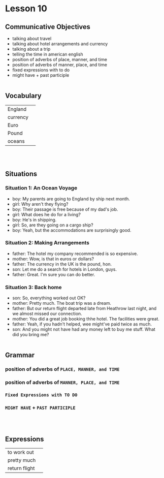 # Lesson 10


## Communicative Objectives
- talking about travel
- talking about hotel arrangements and currency
- talking about a trip
- telling the time in american english
- position of adverbs of place, manner, and time
- position of adverbs of manner, place, and time
- fixed expressions with to do
- might have + past participle
<br><br>


## Vocabulary
|  |  |
|:---|:---|
| England |  |
| currency |  |
| Euro |  |
| Pound |  |
| oceans |  |

<br><br>


## Situations
### Situation 1: An Ocean Voyage
- boy: My parents are going to England by ship next month.
- girl: Why aren't they flying?
- boy: Their passage is free because of my dad's job.
- girl: What does he do for a living?
- boy: He's in shipping.
- girl: So, are they going on a cargo ship?
- boy: Yeah, but the accommodations are surprisingly good.


### Situation 2: Making Arrangements
- father: The hotel my company recommended is so expensive.
- mother: Wow, is that in euros or dollars?
- father: The currency in the UK is the pound, hon.
- son: Let me do a search for hotels in London, guys.
- father: Great. I'm sure you can do better.


### Situation 3: Back home
- son: So, everything  worked out OK?
- mother: Pretty much. The boat trip was a dream.
- father: But our return flight departed late from Heathrow last night, and we almost missed our connection.
- mother: You did a great job booking thhe hotel. The facilities were great.
- father: Yeah, if you hadn't helped, wee might've paid twice as much.
- son: And you might not have had any money left to buy me stuff. What did you bring me?
<br><br>


## Grammar
### position of adverbs of ```PLACE, MANNER, and TIME```


### position of adverbs of ```MANNER, PLACE, and TIME```


### ```Fixed Expressions with TO DO```


### ```MIGHT HAVE``` + ```PAST PARTICIPLE```

<br><br>



## Expressions

|  |  |
|:---|:---|
| to work out |  |
| pretty much |  |
| return flight |  |